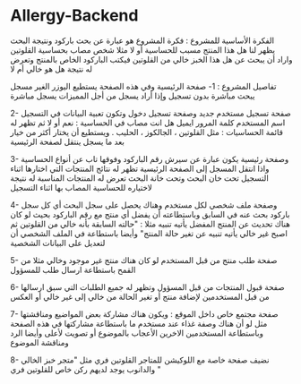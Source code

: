 # Allergy-Backend
الفكرة الأساسية للمشروع :
فكرة المشروع هو عبارة عن بحث باركود ونتيجة البحث يظهر لنا هل هذا المنتج مسبب للحساسية أو لا مثلا شخص مصاب بحساسية القلوتين واراد أن يبحث عن هل هذا الخبز خالي من القلوتين فيكتب الباركود الخاص بالمنتج وتعرض له نتيجة هل هو خالي أم لا

تفاصيل المشروع : 1- صفحة الرئيسية وفي هذه الصفحة يستطيع اليوزر الغير مسجل يبحث مباشرة بدون تسجيل وإذا أراد يسجل من أجل المميزات يسجل مباشرة

2- صفحة تسجيل مستخدم جديد وصفحة تسجيل دخول
وتكون تعبية البيانات في التسجيل
اسم المستخدم كلمة المرور ايميل هل انت مصاب في الحساسية : نعم أو لا ثم تظهر له قائمة الحساسيات : مثل القلوتين ، الجالكوز ، الحليب . ويستطيع أن يختار أكثر من خيار بعد ما يسجل ينتقل لصفحة الرئيسية

3- وصفحة رئيسية يكون عبارة عن سيرش رقم الباركود وفوقها تاب عن أنواع الحساسية واذا انتقل المسجل إلى الصفحة الرئيسية تظهر له نتائج المنتجات التي اختارها اثناء التسجيل تحت خان البحث وتحت خانة البحث تعرض له المنتجات المناسبة له نتيجة لاختياره للحساسية المصاب بها اثناء التسجيل

4- وصفحة ملف شخصي لكل مستخدم وهناك يحصل على سجل البحث أي كل سجل باركود بحث عنه في السابق وباستطاعته أن يفضل أي منتج مع رقم الباركود بحيث لو كان هناك تحديث عن المنتج المفضل يأتيه تنبيه مثلا : "حالته السابقة بأنه خالي من القلوتين ثم اصبح غير خالي يأتيه تنبيه عن تغير حالة المنتج" وأيضا باستطاعة في الملف الشخصي أن لتعديل على البيانات الشخصية

5- صفحة طلب منتج من قبل المستخدم لو كان هناك منتج غير موجود وخالي مثلا من القمح باستطاعة ارسال طلب للمسؤول

6- صفحة قبول المنتجات من قبل المسؤول وتظهر له جميع الطلبات التي سبق ارسالها من قبل المستخدمين لإضافة منتج أو تغير الحالة من خالي إلى غير خالي أو العكس

7- صفحة مجتمع خاص داخل الموقع : ويكون هناك مشاركة بعض المواضيع ومناقشتها مثل لو أن هناك وصفة غذاء عند مستخدم ما باستطاعة مشاركتها في هذه الصفحة وباستطاعة المستخدمين الاخرين الأعجاب بالموضوع أو تصويت لأعلى وأيضا الرد ومناقشة الموضوع

8- نضيف صفحة خاصة مع اللوكيشن للمتاجر القلوتين فري مثل "متجر خبز الخالي والدانوب يوجد لديهم ركن خاص للقلوتين فري "
